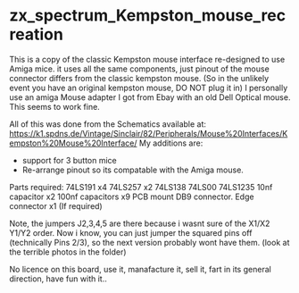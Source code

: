 # zx_spectrum_Kempston_mouse_recreation
This is a copy of the classic Kempston mouse interface re-designed to use Amiga mice.
it uses all the same components, just pinout of the mouse connector differs from the classic kempston mouse.
(So in the unlikely event you have an original kempston mouse, DO NOT plug it in)
I personally use an amiga Mouse adapter I got from Ebay with an old Dell Optical mouse. This seems to work fine. 

All of this was done from the Schematics available at: 
https://k1.spdns.de/Vintage/Sinclair/82/Peripherals/Mouse%20Interfaces/Kempston%20Mouse%20Interface/
My additions are:
* support for 3 button mice
* Re-arrange pinout so its compatable with the Amiga mouse. 

Parts required: 
74LS191 x4
74LS257 x2
74LS138
74LS00
74LS1235
10nf capacitor x2
100nf capacitors x9
PCB mount DB9 connector.
Edge connector x1 (If required)

Note, the jumpers J2,3,4,5 are there because i wasnt sure of the X1/X2 Y1/Y2 order. 
Now i know, you can just jumper the squared pins off (technically Pins 2/3), so the next version probably wont have them. 
(look at the terrible photos in the folder)

No licence on this board, use it, manafacture it, sell it, fart in its general direction, have fun with it..
